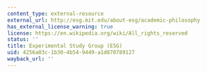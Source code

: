 ```yaml
---
content_type: external-resource
external_url: http://esg.mit.edu/about-esg/academic-philosophy
has_external_license_warning: true
license: https://en.wikipedia.org/wiki/All_rights_reserved
status: ''
title: Experimental Study Group (ESG)
uid: 4256a03c-1b30-4b54-9449-a1d870789127
wayback_url: ''
---
```


